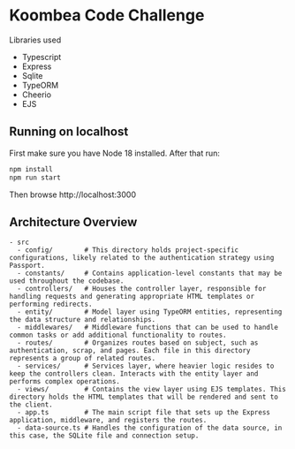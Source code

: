 # Koombea Code Challenge


Libraries used

- Typescript
- Express
- Sqlite
- TypeORM
- Cheerio
- EJS


## Running on localhost

First make sure you have Node 18 installed. After that run:

```sh
npm install
npm run start
```

Then browse http://localhost:3000

## Architecture Overview

```text
- src
  - config/        # This directory holds project-specific configurations, likely related to the authentication strategy using Passport.
  - constants/     # Contains application-level constants that may be used throughout the codebase.
  - controllers/   # Houses the controller layer, responsible for handling requests and generating appropriate HTML templates or performing redirects.
  - entity/        # Model layer using TypeORM entities, representing the data structure and relationships.
  - middlewares/   # Middleware functions that can be used to handle common tasks or add additional functionality to routes.
  - routes/        # Organizes routes based on subject, such as authentication, scrap, and pages. Each file in this directory represents a group of related routes.
  - services/      # Services layer, where heavier logic resides to keep the controllers clean. Interacts with the entity layer and performs complex operations.
  - views/         # Contains the view layer using EJS templates. This directory holds the HTML templates that will be rendered and sent to the client.
  - app.ts         # The main script file that sets up the Express application, middleware, and registers the routes.
  - data-source.ts # Handles the configuration of the data source, in this case, the SQLite file and connection setup.

```


